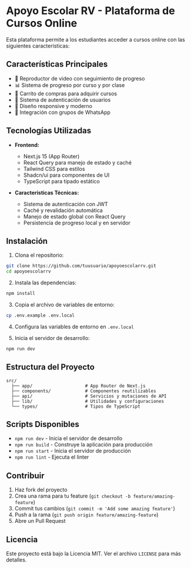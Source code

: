 # Apoyo Escolar RV - Plataforma de Cursos Online

Esta plataforma permite a los estudiantes acceder a cursos online con las siguientes características:

## Características Principales

- 🎥 Reproductor de video con seguimiento de progreso
- 📊 Sistema de progreso por curso y por clase
- 🛒 Carrito de compras para adquirir cursos
- 👥 Sistema de autenticación de usuarios
- 📱 Diseño responsive y moderno
- 💬 Integración con grupos de WhatsApp

## Tecnologías Utilizadas

- **Frontend:**

  - Next.js 15 (App Router)
  - React Query para manejo de estado y caché
  - Tailwind CSS para estilos
  - Shadcn/ui para componentes de UI
  - TypeScript para tipado estático

- **Características Técnicas:**
  - Sistema de autenticación con JWT
  - Caché y revalidación automática
  - Manejo de estado global con React Query
  - Persistencia de progreso local y en servidor

## Instalación

1. Clona el repositorio:

```bash
git clone https://github.com/tuusuario/apoyoescolarrv.git
cd apoyoescolarrv
```

2. Instala las dependencias:

```bash
npm install
```

3. Copia el archivo de variables de entorno:

```bash
cp .env.example .env.local
```

4. Configura las variables de entorno en `.env.local`

5. Inicia el servidor de desarrollo:

```bash
npm run dev
```

## Estructura del Proyecto

```
src/
  ├── app/                    # App Router de Next.js
  ├── components/             # Componentes reutilizables
  ├── api/                    # Servicios y mutaciones de API
  ├── lib/                    # Utilidades y configuraciones
  └── types/                  # Tipos de TypeScript
```

## Scripts Disponibles

- `npm run dev` - Inicia el servidor de desarrollo
- `npm run build` - Construye la aplicación para producción
- `npm run start` - Inicia el servidor de producción
- `npm run lint` - Ejecuta el linter

## Contribuir

1. Haz fork del proyecto
2. Crea una rama para tu feature (`git checkout -b feature/amazing-feature`)
3. Commit tus cambios (`git commit -m 'Add some amazing feature'`)
4. Push a la rama (`git push origin feature/amazing-feature`)
5. Abre un Pull Request

## Licencia

Este proyecto está bajo la Licencia MIT. Ver el archivo `LICENSE` para más detalles.
